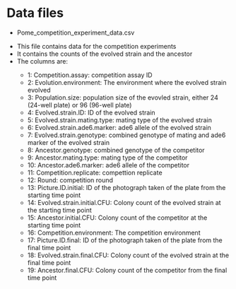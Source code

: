 # Data files

- Pome_competition_experiment_data.csv
<ul>
  <li> This file contains data for the competition experiments</li>
  <li> It contains the counts of the evolved strain and the ancestor</li>
  <li> The columns are:</li>
  <ul>
  <li> 1: Competition.assay: competition assay ID </li>
  <li> 2: Evolution.environment: The environment where the evolved strain evolved </li>
  <li> 3: Population.size: population size of the evovled strain, either 24 (24-well plate) or 96 (96-well plate)</li>
  <li> 4: Evolved.strain.ID:  ID of the evolved strain </li>
  <li> 5: Evolved.strain.mating.type:  mating type of the evolved strain </li>
  <li> 6: Evolved.strain.ade6.marker: ade6 allele of the evolved strain </li>
  <li> 7: Evolved.strain.genotype: combined genotype of mating and ade6 marker of the evolved strain </li>
  <li> 8: Ancestor.genotype: combined genotype of the competitor</li>
  <li> 9: Ancestor.mating.type: mating type of the competitor </li>
  <li> 10: Ancestor.ade6.marker: ade6 allele of the competitor </li>
  <li> 11: Competition.replicate:  compettion replicate </li>
  <li> 12: Round: competition round </li>
  <li> 13: Picture.ID.initial: ID of the photograph taken of the plate from the starting time point </li>
  <li> 14: Evolved.strain.initial.CFU: Colony count of the evolved strain at the starting time point </li>
  <li> 15: Ancestor.initial.CFU: Colony count of the competitor at the starting time point </li>
  <li> 16: Competition.environment: The competition environment </li>
  <li> 17: Picture.ID.final: ID of the photograph taken of the plate from the final time point </li>
  <li> 18: Evolved.strain.final.CFU: Colony count of the evolved strain at the final time point </li>
  <li> 19: Ancestor.final.CFU: Colony count of the competitor from the final time point </li>
  </ul>
</ul>
